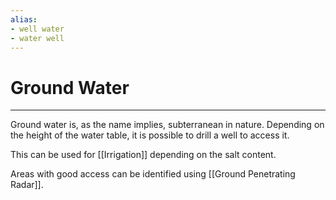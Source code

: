 ```yaml
---
alias: 
- well water
- water well
---
```


# Ground Water
---
Ground water is, as the name implies, subterranean in nature. Depending on the height of the water table, it is possible to drill a well to access it. 

This can be used for [[Irrigation]] depending on the salt content. 

Areas with good access can be identified using [[Ground Penetrating Radar]]. 